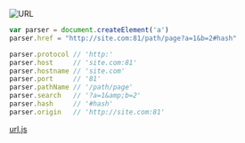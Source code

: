 ![URL](http://ww2.sinaimg.cn/mw690/6941baebgw1essgl9bomkj20db01cwep.jpg)
```js
var parser = document.createElement('a')
parser.href = "http://site.com:81/path/page?a=1&b=2#hash"

parser.protocol // 'http:'
parser.host     // 'site.com:81'
parser.hostname // 'site.com'
parser.port     // '81'
parser.pathName // '/path/page'
parser.search   // '?a=1&amp;b=2'
parser.hash     // '#hash'
parser.origin   // 'http://site.com:81'
```
[url.js](https://gist.github.com/jlong/2428561)

